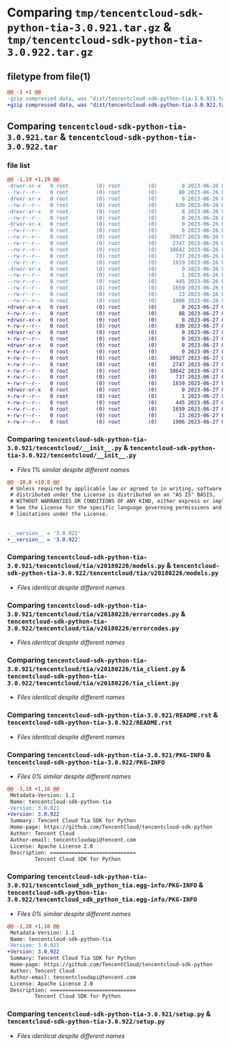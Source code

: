 # Comparing `tmp/tencentcloud-sdk-python-tia-3.0.921.tar.gz` & `tmp/tencentcloud-sdk-python-tia-3.0.922.tar.gz`

## filetype from file(1)

```diff
@@ -1 +1 @@
-gzip compressed data, was "dist/tencentcloud-sdk-python-tia-3.0.921.tar", last modified: Mon Jun 26 00:34:41 2023, max compression
+gzip compressed data, was "dist/tencentcloud-sdk-python-tia-3.0.922.tar", last modified: Tue Jun 27 00:34:55 2023, max compression
```

## Comparing `tencentcloud-sdk-python-tia-3.0.921.tar` & `tencentcloud-sdk-python-tia-3.0.922.tar`

### file list

```diff
@@ -1,19 +1,19 @@
-drwxr-xr-x   0 root         (0) root         (0)        0 2023-06-26 00:34:41.000000 tencentcloud-sdk-python-tia-3.0.921/
--rw-r--r--   0 root         (0) root         (0)       88 2023-06-26 00:34:41.000000 tencentcloud-sdk-python-tia-3.0.921/setup.cfg
-drwxr-xr-x   0 root         (0) root         (0)        0 2023-06-26 00:34:41.000000 tencentcloud-sdk-python-tia-3.0.921/tencentcloud/
--rw-r--r--   0 root         (0) root         (0)      630 2023-06-26 00:34:40.000000 tencentcloud-sdk-python-tia-3.0.921/tencentcloud/__init__.py
-drwxr-xr-x   0 root         (0) root         (0)        0 2023-06-26 00:34:41.000000 tencentcloud-sdk-python-tia-3.0.921/tencentcloud/tia/
--rw-r--r--   0 root         (0) root         (0)        0 2023-06-26 00:34:40.000000 tencentcloud-sdk-python-tia-3.0.921/tencentcloud/tia/__init__.py
-drwxr-xr-x   0 root         (0) root         (0)        0 2023-06-26 00:34:41.000000 tencentcloud-sdk-python-tia-3.0.921/tencentcloud/tia/v20180226/
--rw-r--r--   0 root         (0) root         (0)        0 2023-06-26 00:34:40.000000 tencentcloud-sdk-python-tia-3.0.921/tencentcloud/tia/v20180226/__init__.py
--rw-r--r--   0 root         (0) root         (0)    30927 2023-06-26 00:34:40.000000 tencentcloud-sdk-python-tia-3.0.921/tencentcloud/tia/v20180226/models.py
--rw-r--r--   0 root         (0) root         (0)     2747 2023-06-26 00:34:40.000000 tencentcloud-sdk-python-tia-3.0.921/tencentcloud/tia/v20180226/errorcodes.py
--rw-r--r--   0 root         (0) root         (0)    10642 2023-06-26 00:34:40.000000 tencentcloud-sdk-python-tia-3.0.921/tencentcloud/tia/v20180226/tia_client.py
--rw-r--r--   0 root         (0) root         (0)      737 2023-06-26 00:34:40.000000 tencentcloud-sdk-python-tia-3.0.921/README.rst
--rw-r--r--   0 root         (0) root         (0)     1659 2023-06-26 00:34:41.000000 tencentcloud-sdk-python-tia-3.0.921/PKG-INFO
-drwxr-xr-x   0 root         (0) root         (0)        0 2023-06-26 00:34:41.000000 tencentcloud-sdk-python-tia-3.0.921/tencentcloud_sdk_python_tia.egg-info/
--rw-r--r--   0 root         (0) root         (0)        1 2023-06-26 00:34:41.000000 tencentcloud-sdk-python-tia-3.0.921/tencentcloud_sdk_python_tia.egg-info/dependency_links.txt
--rw-r--r--   0 root         (0) root         (0)      445 2023-06-26 00:34:41.000000 tencentcloud-sdk-python-tia-3.0.921/tencentcloud_sdk_python_tia.egg-info/SOURCES.txt
--rw-r--r--   0 root         (0) root         (0)     1659 2023-06-26 00:34:41.000000 tencentcloud-sdk-python-tia-3.0.921/tencentcloud_sdk_python_tia.egg-info/PKG-INFO
--rw-r--r--   0 root         (0) root         (0)       13 2023-06-26 00:34:41.000000 tencentcloud-sdk-python-tia-3.0.921/tencentcloud_sdk_python_tia.egg-info/top_level.txt
--rw-r--r--   0 root         (0) root         (0)     1006 2023-06-26 00:34:40.000000 tencentcloud-sdk-python-tia-3.0.921/setup.py
+drwxr-xr-x   0 root         (0) root         (0)        0 2023-06-27 00:34:55.000000 tencentcloud-sdk-python-tia-3.0.922/
+-rw-r--r--   0 root         (0) root         (0)       88 2023-06-27 00:34:55.000000 tencentcloud-sdk-python-tia-3.0.922/setup.cfg
+drwxr-xr-x   0 root         (0) root         (0)        0 2023-06-27 00:34:55.000000 tencentcloud-sdk-python-tia-3.0.922/tencentcloud/
+-rw-r--r--   0 root         (0) root         (0)      630 2023-06-27 00:34:55.000000 tencentcloud-sdk-python-tia-3.0.922/tencentcloud/__init__.py
+drwxr-xr-x   0 root         (0) root         (0)        0 2023-06-27 00:34:55.000000 tencentcloud-sdk-python-tia-3.0.922/tencentcloud/tia/
+-rw-r--r--   0 root         (0) root         (0)        0 2023-06-27 00:34:55.000000 tencentcloud-sdk-python-tia-3.0.922/tencentcloud/tia/__init__.py
+drwxr-xr-x   0 root         (0) root         (0)        0 2023-06-27 00:34:55.000000 tencentcloud-sdk-python-tia-3.0.922/tencentcloud/tia/v20180226/
+-rw-r--r--   0 root         (0) root         (0)        0 2023-06-27 00:34:55.000000 tencentcloud-sdk-python-tia-3.0.922/tencentcloud/tia/v20180226/__init__.py
+-rw-r--r--   0 root         (0) root         (0)    30927 2023-06-27 00:34:55.000000 tencentcloud-sdk-python-tia-3.0.922/tencentcloud/tia/v20180226/models.py
+-rw-r--r--   0 root         (0) root         (0)     2747 2023-06-27 00:34:55.000000 tencentcloud-sdk-python-tia-3.0.922/tencentcloud/tia/v20180226/errorcodes.py
+-rw-r--r--   0 root         (0) root         (0)    10642 2023-06-27 00:34:55.000000 tencentcloud-sdk-python-tia-3.0.922/tencentcloud/tia/v20180226/tia_client.py
+-rw-r--r--   0 root         (0) root         (0)      737 2023-06-27 00:34:55.000000 tencentcloud-sdk-python-tia-3.0.922/README.rst
+-rw-r--r--   0 root         (0) root         (0)     1659 2023-06-27 00:34:55.000000 tencentcloud-sdk-python-tia-3.0.922/PKG-INFO
+drwxr-xr-x   0 root         (0) root         (0)        0 2023-06-27 00:34:55.000000 tencentcloud-sdk-python-tia-3.0.922/tencentcloud_sdk_python_tia.egg-info/
+-rw-r--r--   0 root         (0) root         (0)        1 2023-06-27 00:34:55.000000 tencentcloud-sdk-python-tia-3.0.922/tencentcloud_sdk_python_tia.egg-info/dependency_links.txt
+-rw-r--r--   0 root         (0) root         (0)      445 2023-06-27 00:34:55.000000 tencentcloud-sdk-python-tia-3.0.922/tencentcloud_sdk_python_tia.egg-info/SOURCES.txt
+-rw-r--r--   0 root         (0) root         (0)     1659 2023-06-27 00:34:55.000000 tencentcloud-sdk-python-tia-3.0.922/tencentcloud_sdk_python_tia.egg-info/PKG-INFO
+-rw-r--r--   0 root         (0) root         (0)       13 2023-06-27 00:34:55.000000 tencentcloud-sdk-python-tia-3.0.922/tencentcloud_sdk_python_tia.egg-info/top_level.txt
+-rw-r--r--   0 root         (0) root         (0)     1006 2023-06-27 00:34:55.000000 tencentcloud-sdk-python-tia-3.0.922/setup.py
```

### Comparing `tencentcloud-sdk-python-tia-3.0.921/tencentcloud/__init__.py` & `tencentcloud-sdk-python-tia-3.0.922/tencentcloud/__init__.py`

 * *Files 1% similar despite different names*

```diff
@@ -10,8 +10,8 @@
 # Unless required by applicable law or agreed to in writing, software
 # distributed under the License is distributed on an "AS IS" BASIS,
 # WITHOUT WARRANTIES OR CONDITIONS OF ANY KIND, either express or implied.
 # See the License for the specific language governing permissions and
 # limitations under the License.
 
 
-__version__ = '3.0.921'
+__version__ = '3.0.922'
```

### Comparing `tencentcloud-sdk-python-tia-3.0.921/tencentcloud/tia/v20180226/models.py` & `tencentcloud-sdk-python-tia-3.0.922/tencentcloud/tia/v20180226/models.py`

 * *Files identical despite different names*

### Comparing `tencentcloud-sdk-python-tia-3.0.921/tencentcloud/tia/v20180226/errorcodes.py` & `tencentcloud-sdk-python-tia-3.0.922/tencentcloud/tia/v20180226/errorcodes.py`

 * *Files identical despite different names*

### Comparing `tencentcloud-sdk-python-tia-3.0.921/tencentcloud/tia/v20180226/tia_client.py` & `tencentcloud-sdk-python-tia-3.0.922/tencentcloud/tia/v20180226/tia_client.py`

 * *Files identical despite different names*

### Comparing `tencentcloud-sdk-python-tia-3.0.921/README.rst` & `tencentcloud-sdk-python-tia-3.0.922/README.rst`

 * *Files identical despite different names*

### Comparing `tencentcloud-sdk-python-tia-3.0.921/PKG-INFO` & `tencentcloud-sdk-python-tia-3.0.922/PKG-INFO`

 * *Files 0% similar despite different names*

```diff
@@ -1,10 +1,10 @@
 Metadata-Version: 1.1
 Name: tencentcloud-sdk-python-tia
-Version: 3.0.921
+Version: 3.0.922
 Summary: Tencent Cloud Tia SDK for Python
 Home-page: https://github.com/TencentCloud/tencentcloud-sdk-python
 Author: Tencent Cloud
 Author-email: tencentcloudapi@tencent.com
 License: Apache License 2.0
 Description: ============================
         Tencent Cloud SDK for Python
```

### Comparing `tencentcloud-sdk-python-tia-3.0.921/tencentcloud_sdk_python_tia.egg-info/PKG-INFO` & `tencentcloud-sdk-python-tia-3.0.922/tencentcloud_sdk_python_tia.egg-info/PKG-INFO`

 * *Files 0% similar despite different names*

```diff
@@ -1,10 +1,10 @@
 Metadata-Version: 1.1
 Name: tencentcloud-sdk-python-tia
-Version: 3.0.921
+Version: 3.0.922
 Summary: Tencent Cloud Tia SDK for Python
 Home-page: https://github.com/TencentCloud/tencentcloud-sdk-python
 Author: Tencent Cloud
 Author-email: tencentcloudapi@tencent.com
 License: Apache License 2.0
 Description: ============================
         Tencent Cloud SDK for Python
```

### Comparing `tencentcloud-sdk-python-tia-3.0.921/setup.py` & `tencentcloud-sdk-python-tia-3.0.922/setup.py`

 * *Files identical despite different names*

